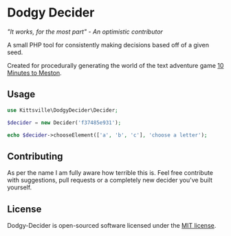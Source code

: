 # Dodgy Decider

*"It works, for the most part" - An optimistic contributor*

A small PHP tool for consistently making decisions based off of a given seed.

Created for procedurally generating the world of the text adventure game [10 Minutes to Meston](https://github.com/kittsville/10-Minutes-to-Meston/).

## Usage

```php
use Kittsville\DodgyDecider\Decider;

$decider = new Decider('f37485e931');

echo $decider->chooseElement(['a', 'b', 'c'], 'choose a letter');
```

## Contributing

As per the name I am fully aware how terrible this is. Feel free contribute with suggestions, pull requests or a completely new decider you've built yourself.

## License

Dodgy-Decider is open-sourced software licensed under the [MIT license](http://opensource.org/licenses/MIT).
